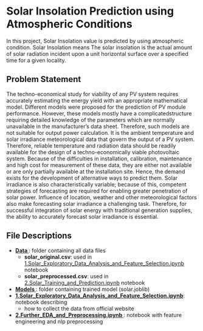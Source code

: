 # Solar Insolation Prediction using Atmospheric Conditions

In this project, Solar Insolation value is predicted by using atmospheric condition.
Solar Insolation means The solar insolation is the actual amount of solar radiation incident upon a unit horizontal surface over a specified time for a given locality.

## Problem Statement

The techno-economical study for viability of any PV system requires accurately estimating the energy yield with an appropriate mathematical model. Different models were proposed for the prediction of PV module performance. However, these models mostly have a complicatedstructure requiring detailed knowledge of the parameters which are normally unavailable in the manufacturer’s data sheet. Therefore, such models are not suitable for output power calculation. It is the ambient temperature and solar irradiance meteorological data that govern the output of a PV system. Therefore, reliable temperature and radiation data should be readily available for the design of a techno-economically viable photovoltaic system. Because of the difficulties in installation, calibration, maintenance and high cost for measurement of these data, they are either not available or are only partially available at the installation site. Hence, the demand exists for the development of alternative ways to predict them. Solar irradiance is also characteristically variable; because of this, competent strategies of forecasting are required for enabling greater penetration of solar power. Influence of location, weather and other meteorological factors also make forecasting solar irradiance a challenging task. Therefore, for successful integration of solar energy with traditional generation supplies, the ability to accurately forecast solar irradiance is essential.










## File Descriptions

    
* <strong>[ Data ](https://github.com/awesomeahi95/Hotel_Review_NLP/tree/master/Data)</strong>: folder containing all data files
    * <strong>solar_original.csv</strong>: used in [1.Solar_Exploratory_Data_Analysis_and_Feature_Selection.ipynb](https://github.com/R-a-j-1-9-9-8/Solar_Insolation_Prediction_using_Atmospheric_Conditions/blob/main/1.Solar_Exploratory_Data_Analysis_and_Feature_Selection.ipynb) notebook
    * <strong>solar_preprocessed.csv</strong>: used in [2.Solar_Training_and_Prediction.ipynb](https://github.com/R-a-j-1-9-9-8/Solar_Insolation_Prediction_using_Atmospheric_Conditions/blob/main/2.Solar_Training_and_Prediction.ipynb) notebook
* <strong>[ Models ](https://github.com/R-a-j-1-9-9-8/Solar_Insolation_Prediction_using_Atmospheric_Conditions/blob/main/Model/solar.joblib)</strong>: folder containing trained model (solar.joblib)
* <strong>[1.Solar_Exploratory_Data_Analysis_and_Feature_Selection.ipynb](https://github.com/R-a-j-1-9-9-8/Solar_Insolation_Prediction_using_Atmospheric_Conditions/blob/main/1.Solar_Exploratory_Data_Analysis_and_Feature_Selection.ipynb)</strong>: notebook describing 
    * how to collect the data from official website
* <strong>[ 2.Further_EDA_and_Preprocessing.ipynb ](https://github.com/awesomeahi95/Hotel_Review_NLP/blob/master/2.Further_EDA_and_Preprocessing.ipynb)</strong>: notebook with feature engineering and nlp preprocessing

